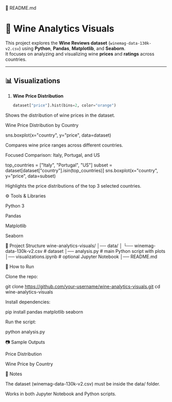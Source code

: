 📄 README.md
# 🍷 Wine Analytics Visuals

This project explores the **Wine Reviews dataset** (`winemag-data-130k-v2.csv`) using **Python**, **Pandas**, **Matplotlib**, and **Seaborn**.  
It focuses on analyzing and visualizing wine **prices** and **ratings** across countries.

---

## 📊 Visualizations

1. **Wine Price Distribution**
   ```python
   dataset["price"].hist(bins=2, color="orange")


Shows the distribution of wine prices in the dataset.

Wine Price Distribution by Country

sns.boxplot(x="country", y="price", data=dataset)


Compares wine price ranges across different countries.

Focused Comparison: Italy, Portugal, and US

top_countries = ["Italy", "Portugal", "US"]
subset = dataset[dataset["country"].isin(top_countries)]
sns.boxplot(x="country", y="price", data=subset)


Highlights the price distributions of the top 3 selected countries.

⚙️ Tools & Libraries

Python 3

Pandas

Matplotlib

Seaborn

📂 Project Structure
wine-analytics-visuals/
│── data/
│   └── winemag-data-130k-v2.csv   # dataset
│── analysis.py                    # main Python script with plots
│── visualizations.ipynb           # optional Jupyter Notebook
│── README.md

🚀 How to Run

Clone the repo:

git clone https://github.com/your-username/wine-analytics-visuals.git
cd wine-analytics-visuals


Install dependencies:

pip install pandas matplotlib seaborn


Run the script:

python analysis.py

📷 Sample Outputs

Price Distribution


Wine Price by Country


📌 Notes

The dataset (winemag-data-130k-v2.csv) must be inside the data/ folder.

Works in both Jupyter Notebook and Python scripts.
